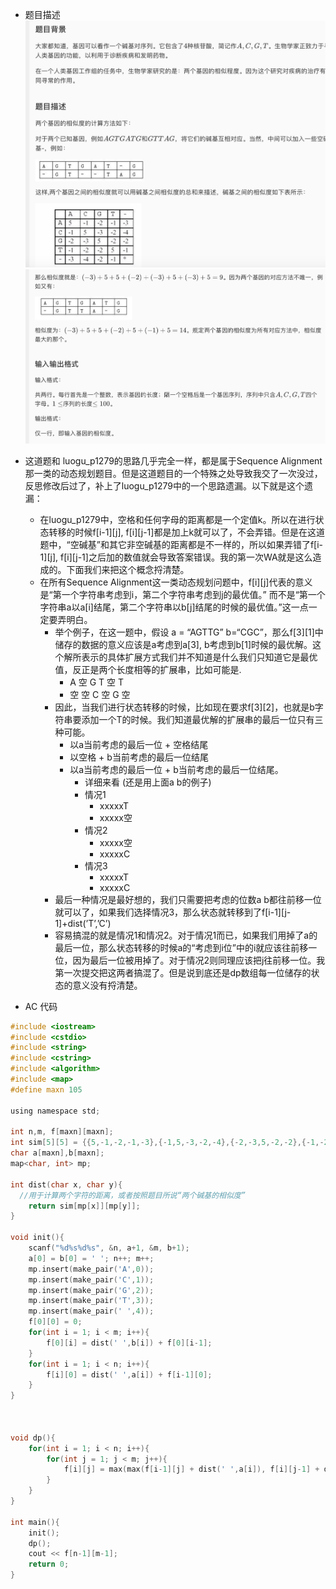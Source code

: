 * 题目描述![屏幕快照 2019-07-12 下午5.36.01.png](resources/4379136555EC4A47DBBD366276D46E9C.png)![屏幕快照 2019-07-12 下午5.36.13.png](resources/ABB2D95F0F07167E0A7AEB5FC8248C0F.png)

* 这道题和 luogu\_p1279的思路几乎完全一样，都是属于Sequence Alignment那一类的动态规划题目。但是这道题目的一个特殊之处导致我交了一次没过，反思修改后过了，补上了luogu\_p1279中的一个思路遗漏。以下就是这个遗漏：
  * 在luogu\_p1279中，空格和任何字母的距离都是一个定值k。所以在进行状态转移的时候f[i-1][j], f[i][j-1]都是加上k就可以了，不会弄错。但是在这道题中，“空碱基”和其它非空碱基的距离都是不一样的，所以如果弄错了f[i-1][j], f[i][j-1]之后加的数值就会导致答案错误。我的第一次WA就是这么造成的。下面我们来把这个概念捋清楚。
  * 在所有Sequence Alignment这一类动态规划问题中，f[i][j]代表的意义是“第一个字符串考虑到i，第二个字符串考虑到j的最优值。” 而不是“第一个字符串a以a[i]结尾，第二个字符串以b[j]结尾的时候的最优值。”这一点一定要弄明白。
    * 举个例子，在这一题中，假设 a = “AGTTG” b=“CGC”，那么f[3][1]中储存的数据的意义应该是a考虑到a[3], b考虑到b[1]时候的最优解。这个解所表示的具体扩展方式我们并不知道是什么我们只知道它是最优值，反正是两个长度相等的扩展串，比如可能是.
      * A 空 G T 空 T
      * 空 空 C 空 G 空
    * 因此，当我们进行状态转移的时候，比如现在要求f[3][2]，也就是b字符串要添加一个T的时候。我们知道最优解的扩展串的最后一位只有三种可能。
      * 以a当前考虑的最后一位 + 空格结尾
      * 以空格 + b当前考虑的最后一位结尾
      * 以a当前考虑的最后一位 + b当前考虑的最后一位结尾。
        * 详细来看 (还是用上面a b的例子)
        * 情况1
          * xxxxxT
          * xxxxx空
        * 情况2
          * xxxxx空
          * xxxxxC
        * 情况3
          * xxxxxT
          * xxxxxC
    * 最后一种情况是最好想的，我们只需要把考虑的位数a b都往前移一位就可以了，如果我们选择情况3，那么状态就转移到了f[i-1][j-1]+dist(’T’,’C’)
    * 容易搞混的就是情况1和情况2。对于情况1而已，如果我们用掉了a的最后一位，那么状态转移的时候a的“考虑到i位”中的i就应该往前移一位，因为最后一位被用掉了。对于情况2则同理应该把j往前移一位。我第一次提交把这两者搞混了。但是说到底还是dp数组每一位储存的状态的意义没有捋清楚。

* AC 代码

```c
#include <iostream>
#include <cstdio>
#include <string>
#include <cstring>
#include <algorithm>
#include <map>
#define maxn 105

using namespace std;

int n,m, f[maxn][maxn];
int sim[5][5] = {{5,-1,-2,-1,-3},{-1,5,-3,-2,-4},{-2,-3,5,-2,-2},{-1,-2,-2,5,-1},{-3,-4,-2,-1,-99999}};
char a[maxn],b[maxn];
map<char, int> mp;

int dist(char x, char y){
  //用于计算两个字符的距离，或者按照题目所说“两个碱基的相似度”
	return sim[mp[x]][mp[y]];
}

void init(){
	scanf("%d%s%d%s", &n, a+1, &m, b+1);
	a[0] = b[0] = ' '; n++; m++;
	mp.insert(make_pair('A',0));
	mp.insert(make_pair('C',1));
	mp.insert(make_pair('G',2));
	mp.insert(make_pair('T',3));
	mp.insert(make_pair(' ',4));
	f[0][0] = 0;
	for(int i = 1; i < m; i++){
		f[0][i] = dist(' ',b[i]) + f[0][i-1];
	}
	for(int i = 1; i < n; i++){
		f[i][0] = dist(' ',a[i]) + f[i-1][0];
	}
}



void dp(){
	for(int i = 1; i < n; i++){
		for(int j = 1; j < m; j++){
			f[i][j] = max(max(f[i-1][j] + dist(' ',a[i]), f[i][j-1] + dist(' ',b[j])), f[i-1][j-1] + dist(a[i],b[j]));
		}
	}
}

int main(){
	init();
	dp();
	cout << f[n-1][m-1];
	return 0;
}
```
